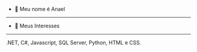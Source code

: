 - 👋 Meu nome é Anael
<hr>


- 👀 Meus Interesses
<hr>

.NET, C#, Javascript, SQL Server, Python, HTML e CSS.

<!---
Anael-Almeida/Anael-Almeida is a ✨ special ✨ repository because its `README.md` (this file) appears on your GitHub profile.
You can click the Preview link to take a look at your changes.
--->
